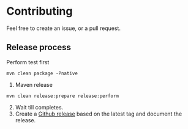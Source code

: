 # Contributing

Feel free to create an issue, or a pull request.

## Release process

Perform test first

```shell
mvn clean package -Pnative
```

1. Maven release
```
mvn clean release:prepare release:perform
```
2. Wait till completes.
3. Create a [Github release](https://github.com/jbossorg/feedsaggregator/releases) based on the latest tag and document the release.